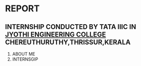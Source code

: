 #  REPORT 
## INTERNSHIP CONDUCTED BY TATA IIIC IN [JYOTHI ENGINEERING COLLEGE](jyothi-engineering-college-thrissur-ho-thrissur-engineering-colleges-wq6ah2e4aa.JPG) CHEREUTHURUTHY,THRISSUR,KERALA
1. ABOUT ME
2. INTERNSGIP




 














